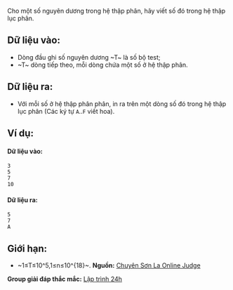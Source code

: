 Cho một số nguyên dương trong hệ thập phân, hãy viết số đó trong hệ thập lục phân.

## Dữ liệu vào:
- Dòng đầu ghi số nguyên dương ~T~ là số bộ test;
- ~T~ dòng tiếp theo, mỗi dòng chứa một số ở hệ thập phân.

## Dữ liệu ra:
- Với mỗi số ở hệ thập phân phân, in ra trên một dòng số đó trong hệ thập lục phân (Các ký tự `A`..`F` viết hoa).

## Ví dụ:
#### Dữ liệu vào:
```
3
5
7
10
```

#### Dữ liệu ra:
```
5
7
A
```

## Giới hạn:
- ~1≤T≤10^5,1≤n≤10^{18}~.
**Nguồn:** [Chuyên Sơn La Online Judge](http://csloj.ddns.net/)

**Group giải đáp thắc mắc:** [Lập trình 24h](https://www.facebook.com/groups/1386904321519984)